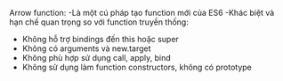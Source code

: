 Arrow function:
-Là một cú pháp tạo function mới của ES6 
-Khác biệt và hạn chế quan trọng so với function truyền thống:
+ Không hỗ trợ bindings đến this hoặc super
+ Không có arguments và new.target
+ Không phù hợp sử dụng call, apply, bind
+ Không sử dụng làm function constructors, không có prototype
